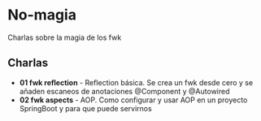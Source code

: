 # No-magia
Charlas sobre la magia de los fwk

## Charlas

* __01 fwk reflection__ - Reflection básica. Se crea un fwk desde cero y se añaden escaneos de anotaciones @Component y @Autowired
* __02 fwk aspects__ - AOP. Como configurar y usar AOP en un proyecto SpringBoot y para que puede servirnos
